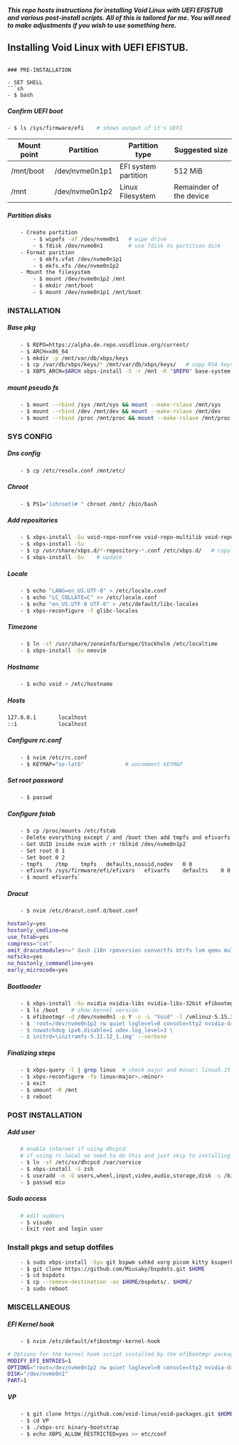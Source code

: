 ##### This repo hosts instructions for installing Void Linux with UEFI EFISTUB and various post-install scripts. All of this is tailored for me. You will need to make adjustments if you wish to use something here.

## Installing Void Linux with UEFI EFISTUB. 


```

### PRE-INSTALLATION

- SET SHELL
```sh
- $ bash
```

##### Confirm UEFI boot
```sh
- $ ls /sys/firmware/efi    # shows output if it's UEFI
```

Mount point | Partition | Partition type | Suggested size
| --- | --- | --- | --- |
| /mnt/boot | /dev/nvme0n1p1 | EFI system partition | 512 MiB |
| /mnt | /dev/nvme0n1p2 | Linux Filesystem | Remainder of the device |


##### Partition disks
```sh
    - Create partition
        - $ wipefs -af /dev/nvme0n1   # wipe drive
        - $ fdisk /dev/nvme0n1        # use fdisk to partition disk
    - Format parition
        - $ mkfs.vfat /dev/nvme0n1p1
        - $ mkfs.xfs /dev/nvme0n1p2
    - Mount the filesystem
        - $ mount /dev/nvme0n1p2 /mnt
        - $ mkdir /mnt/boot
        - $ mount /dev/nvme0n1p1 /mnt/boot
```

### INSTALLATION

##### Base pkg
```sh
    - $ REPO=https://alpha.de.repo.voidlinux.org/current/
    - $ ARCH=x86_64
    - $ mkdir -p /mnt/var/db/xbps/keys
    - $ cp /var/db/xbps/keys/* /mnt/var/db/xbps/keys/   # copy RSA keys
    - $ XBPS_ARCH=$ARCH xbps-install -S -r /mnt -R "$REPO" base-system
```

##### mount pseudo fs
```sh
    - $ mount --rbind /sys /mnt/sys && mount --make-rslave /mnt/sys
    - $ mount --rbind /dev /mnt/dev && mount --make-rslave /mnt/dev
    - $ mount --rbind /proc /mnt/proc && mount --make-rslave /mnt/proc
```

### SYS CONFIG

##### Dns config
```sh
    - $ cp /etc/resolv.conf /mnt/etc/
```

##### Chroot
```sh
    - $ PS1="(chroot)# " chroot /mnt/ /bin/bash
```

##### Add repositories
```sh
    - $ xbps-install -Su void-repo-nonfree void-repo-multilib void-repo-multilib-nonfree
    - $ xbps-install -Su
    - $ cp /usr/share/xbps.d/*-repository-*.conf /etc/xbps.d/   # copy mirrors
    - $ xbps-install -Su    # update
```

##### Locale
```sh
    - $ echo "LANG=en_US.UTF-8" > /etc/locale.conf
    - $ echo "LC_COLLATE=C" >> /etc/locale.conf
    - $ echo "en_US.UTF-8 UTF-8" > /etc/default/libc-locales
    - $ xbps-reconfigure -f glibc-locales
```

##### Timezone
```sh
    - $ ln -sf /usr/share/zoneinfo/Europe/Stockholm /etc/localtime
    - $ xbps-install -Su neovim
```

##### Hostname
```sh
    - $ echo void > /etc/hostname
```

##### Hosts
```sh
127.0.0.1       localhost
::1             localhost
```

##### Configure rc.conf
```sh
    - $ nvim /etc/rc.conf
    - $ KEYMAP="se-lat6"             # uncomment KEYMAP
```

##### Set root password
```sh
    - $ passwd
```

##### Configure fstab
```sh
    - $ cp /proc/mounts /etc/fstab
    - Delete everything except / and /boot then add tmpfs and efivarfs:
    - Get UUID inside nvim with :r !blkid /dev/nvme0n1p2
    - Set root 0 1
    - Set boot 0 2
    - tmpfs    /tmp    tmpfs   defaults,nosuid,nodev   0 0
    - efivarfs /sys/firmware/efi/efivars   efivarfs    defaults    0 0
    - $ mount efivarfs`
```

##### Dracut
```sh
    - $ nvim /etc/dracut.conf.d/boot.conf
```

```sh
hostonly=yes
hostonly_cmdline=no
use_fstab=yes
compress="cat"
omit_dracutmodules+=" dash i18n rpmversion convertfs btrfs lvm qemu multipatch qemu-net lunmask fstab-sys securityfs biosdevname dmraid dmsquash-live mdraid nbd nfs "
nofscks=yes
no_hostonly_commandline=yes
early_microcode=yes
```

##### Bootloader
```sh
    - $ xbps-install -Su nvidia nvidia-libs nvidia-libs-32bit efibootmgr
    - $ ls /boot    # show kernel version
    - $ efibootmgr -d /dev/nvme0n1 -p Y -c -L "Void" -l /vmlinuz-5.15.36_1 -u \         # Y = partition number.
    - $ 'root=/dev/nvme0n1p2 rw quiet loglevel=0 console=tty2 nvidia-drm.modeset=1 \
    - $ nowatchdog ipv6.disable=1 udev.log_level=3 \
    - $ initrd=\initramfs-5.11.12_1.img' --verbose
```

##### Finalizing steps
```sh
    - $ xbps-query -l | grep linux  # check major and minor; linux5.15
    - $ xbps-reconfigure -fa linux<major>.<minor>
    - $ exit
    - $ umount -R /mnt
    - $ reboot
```

### POST INSTALLATION

##### Add user
```sh
    # enable internet if using dhcpcd
    # if using rc.local no need to do this and just skip to installing zsh and add user.
    - $ ln -sf /etc/sv/dhcpcd /var/service
    - $ xbps-install -S zsh
    - $ useradd -m -G users,wheel,input,video,audio,storage,disk -s /bin/zsh miu
    - $ passwd miu
```

##### Sudo access
```sh
    # edit sudoers
    - $ visudo
    - Exit root and login user
```

### Install pkgs and setup dotfiles

```sh
    - $ sudo xbps-install -Syu git bspwm sxhkd xorg picom kitty ksuperkey rofi xfce4-power-manager polybar lxappearance polkit-gnome elogind firefox mpd mpc ncmpcpp mpv easyeffects
    - $ git clone https://github.com/Miusaky/bspdots.git $HOME
    - $ cd bspdots
    - $ cp --remove-destination -as $HOME/bspdots/. $HOME/
    - $ sudo reboot
```

### MISCELLANEOUS

##### EFI Kernel hook
```sh
    - $ nvim /etc/default/efibootmgr-kernel-hook
```

```sh
# Options for the kernel hook script installed by the efibootmgr package.
MODIFY_EFI_ENTRIES=1
OPTIONS="root=/dev/nvme0n1p2 rw quiet loglevel=0 console=tty2 nvidia-drm.modeset=1 nowatchdog ipv6.disable=1 udev.log_level=3"
DISK="/dev/nvme0n1"
PART=1
```

##### VP
```sh
    - $ git clone https://github.com/void-linux/void-packages.git $HOME/.local/VP
    - $ cd VP
    - $ ./xbps-src binary-bootstrap
    - $ echo XBPS_ALLOW_RESTRICTED=yes >> etc/conf
```
